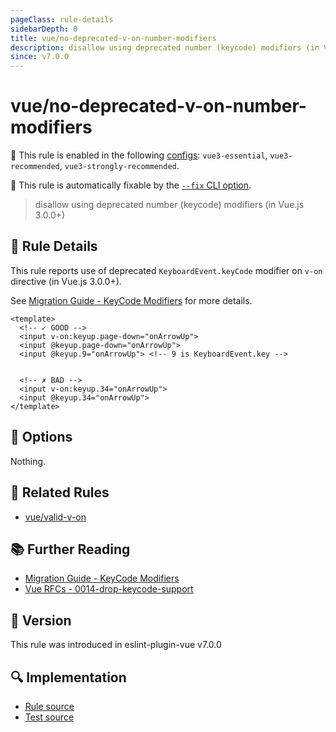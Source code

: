 ```yaml
---
pageClass: rule-details
sidebarDepth: 0
title: vue/no-deprecated-v-on-number-modifiers
description: disallow using deprecated number (keycode) modifiers (in Vue.js 3.0.0+)
since: v7.0.0
---
```

# vue/no-deprecated-v-on-number-modifiers

💼 This rule is enabled in the following [configs](https://eslint.vuejs.org/user-guide/#bundle-configurations): `vue3-essential`, `vue3-recommended`, `vue3-strongly-recommended`.

🔧 This rule is automatically fixable by the [`--fix` CLI option](https://eslint.org/docs/latest/user-guide/command-line-interface#--fix).

<!-- end auto-generated rule header -->

> disallow using deprecated number (keycode) modifiers (in Vue.js 3.0.0+)

## :book: Rule Details

This rule reports use of deprecated `KeyboardEvent.keyCode` modifier on `v-on` directive (in Vue.js 3.0.0+).

See [Migration Guide - KeyCode Modifiers](https://v3-migration.vuejs.org/breaking-changes/keycode-modifiers.html) for more details.

<eslint-code-block fix :rules="{'vue/no-deprecated-v-on-number-modifiers': ['error']}">

```vue
<template>
  <!-- ✓ GOOD -->
  <input v-on:keyup.page-down="onArrowUp">
  <input @keyup.page-down="onArrowUp">
  <input @keyup.9="onArrowUp"> <!-- 9 is KeyboardEvent.key -->


  <!-- ✗ BAD -->
  <input v-on:keyup.34="onArrowUp">
  <input @keyup.34="onArrowUp">
</template>
```

</eslint-code-block>

## :wrench: Options

Nothing.

## :couple: Related Rules

- [vue/valid-v-on]

[vue/valid-v-on]: ./valid-v-on.md

## :books: Further Reading

- [Migration Guide - KeyCode Modifiers](https://v3-migration.vuejs.org/breaking-changes/keycode-modifiers.html)
- [Vue RFCs - 0014-drop-keycode-support](https://github.com/vuejs/rfcs/blob/master/active-rfcs/0014-drop-keycode-support.md)

## :rocket: Version

This rule was introduced in eslint-plugin-vue v7.0.0

## :mag: Implementation

- [Rule source](https://github.com/vuejs/eslint-plugin-vue/blob/master/lib/rules/no-deprecated-v-on-number-modifiers.js)
- [Test source](https://github.com/vuejs/eslint-plugin-vue/blob/master/tests/lib/rules/no-deprecated-v-on-number-modifiers.js)
